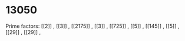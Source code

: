 # 13050

Prime factors: [[2]] , [[3]] , [[2175]] , [[3]] , [[725]] , [[5]] , [[145]] , [[5]] , [[29]] , [[29]] , 